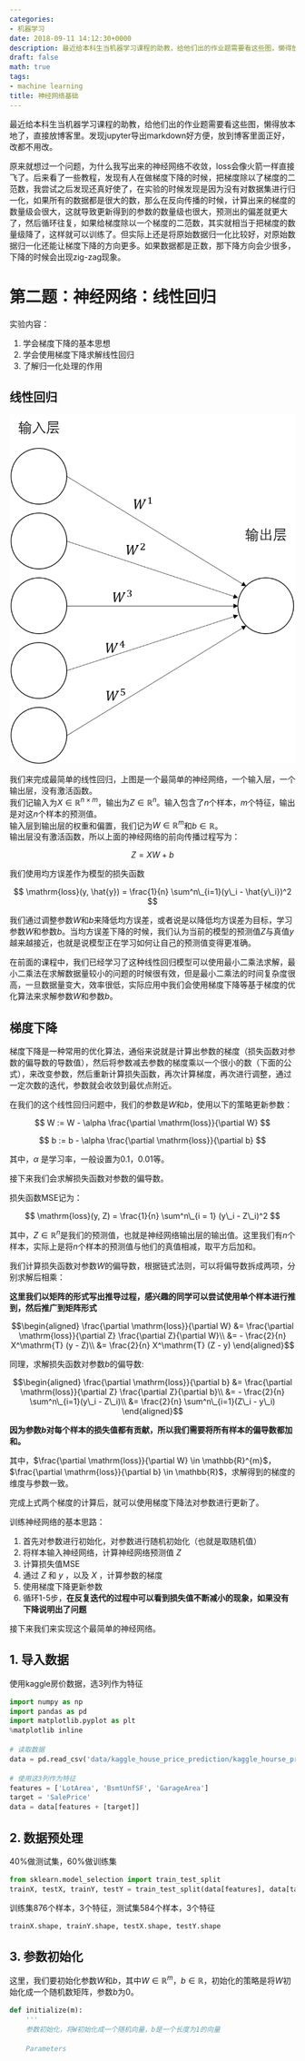 ```yaml
---
categories:
- 机器学习
date: 2018-09-11 14:12:30+0000
description: 最近给本科生当机器学习课程的助教，给他们出的作业题需要看这些图，懒得放本地了，直接放博客里。发现jupyter导出markdown好方便，放到博客里面正好，改都不用改。
draft: false
math: true
tags:
- machine learning
title: 神经网络基础
---
```

最近给本科生当机器学习课程的助教，给他们出的作业题需要看这些图，懒得放本地了，直接放博客里。发现jupyter导出markdown好方便，放到博客里面正好，改都不用改。
<!--more-->

原来就想过一个问题，为什么我写出来的神经网络不收敛，loss会像火箭一样直接飞了。后来看了一些教程，发现有人在做梯度下降的时候，把梯度除以了梯度的二范数，我尝试之后发现还真好使了，在实验的时候发现是因为没有对数据集进行归一化，如果所有的数据都是很大的数，那么在反向传播的时候，计算出来的梯度的数量级会很大，这就导致更新得到的参数的数量级也很大，预测出的偏差就更大了，然后循环往复，如果给梯度除以一个梯度的二范数，其实就相当于把梯度的数量级降了，这样就可以训练了。但实际上还是将原始数据归一化比较好，对原始数据归一化还能让梯度下降的方向更多。如果数据都是正数，那下降方向会少很多，下降的时候会出现zig-zag现象。

# 第二题：神经网络：线性回归

实验内容：
1. 学会梯度下降的基本思想
2. 学会使用梯度下降求解线性回归
3. 了解归一化处理的作用

## 线性回归

![Figure0](/images/logistic-regression/Fig0.png)

我们来完成最简单的线性回归，上图是一个最简单的神经网络，一个输入层，一个输出层，没有激活函数。  
我们记输入为$X \in \mathbb{R}^{n \times m}$，输出为$Z \in \mathbb{R}^{n}$。输入包含了$n$个样本，$m$个特征，输出是对这$n$个样本的预测值。  
输入层到输出层的权重和偏置，我们记为$W \in \mathbb{R}^{m}$和$b \in \mathbb{R}$。  
输出层没有激活函数，所以上面的神经网络的前向传播过程写为：

$$
Z = XW + b
$$

我们使用均方误差作为模型的损失函数

$$
\mathrm{loss}(y, \hat{y}) = \frac{1}{n} \sum^n\_{i=1}(y\_i - \hat{y\_i})^2
$$

我们通过调整参数$W$和$b$来降低均方误差，或者说是以降低均方误差为目标，学习参数$W$和参数$b$。当均方误差下降的时候，我们认为当前的模型的预测值$Z$与真值$y$越来越接近，也就是说模型正在学习如何让自己的预测值变得更准确。

在前面的课程中，我们已经学习了这种线性回归模型可以使用最小二乘法求解，最小二乘法在求解数据量较小的问题的时候很有效，但是最小二乘法的时间复杂度很高，一旦数据量变大，效率很低，实际应用中我们会使用梯度下降等基于梯度的优化算法来求解参数$W$和参数$b$。

## 梯度下降

梯度下降是一种常用的优化算法，通俗来说就是计算出参数的梯度（损失函数对参数的偏导数的导数值），然后将参数减去参数的梯度乘以一个很小的数（下面的公式），来改变参数，然后重新计算损失函数，再次计算梯度，再次进行调整，通过一定次数的迭代，参数就会收敛到最优点附近。

在我们的这个线性回归问题中，我们的参数是$W$和$b$，使用以下的策略更新参数：

$$
W := W - \alpha \frac{\partial \mathrm{loss}}{\partial W}
$$

$$
b := b - \alpha \frac{\partial \mathrm{loss}}{\partial b}
$$

其中，$\alpha$ 是学习率，一般设置为0.1，0.01等。

接下来我们会求解损失函数对参数的偏导数。

损失函数MSE记为：

$$
\mathrm{loss}(y, Z) = \frac{1}{n} \sum^n\_{i = 1} (y\_i - Z\_i)^2
$$

其中，$Z \in \mathbb{R}^{n}$是我们的预测值，也就是神经网络输出层的输出值。这里我们有$n$个样本，实际上是将$n$个样本的预测值与他们的真值相减，取平方后加和。

我们计算损失函数对参数$W$的偏导数，根据链式法则，可以将偏导数拆成两项，分别求解后相乘：

**这里我们以矩阵的形式写出推导过程，感兴趣的同学可以尝试使用单个样本进行推到，然后推广到矩阵形式**

$$\begin{aligned}
\frac{\partial \mathrm{loss}}{\partial W} &= \frac{\partial \mathrm{loss}}{\partial Z} \frac{\partial Z}{\partial W}\\
&= - \frac{2}{n} X^\mathrm{T} (y - Z)\\
&= \frac{2}{n} X^\mathrm{T} (Z - y)
\end{aligned}$$

同理，求解损失函数对参数$b$的偏导数:

$$\begin{aligned}
\frac{\partial \mathrm{loss}}{\partial b} &= \frac{\partial \mathrm{loss}}{\partial Z} \frac{\partial Z}{\partial b}\\
&= - \frac{2}{n} \sum^n\_{i=1}(y\_i - Z\_i)\\
&= \frac{2}{n} \sum^n\_{i=1}(Z\_i - y\_i)
\end{aligned}$$

**因为参数$b$对每个样本的损失值都有贡献，所以我们需要将所有样本的偏导数都加和。**

其中，$\frac{\partial \mathrm{loss}}{\partial W} \in \mathbb{R}^{m}$，$\frac{\partial \mathrm{loss}}{\partial b} \in \mathbb{R}$，求解得到的梯度的维度与参数一致。

完成上式两个梯度的计算后，就可以使用梯度下降法对参数进行更新了。

训练神经网络的基本思路：

1. 首先对参数进行初始化，对参数进行随机初始化（也就是取随机值）
2. 将样本输入神经网络，计算神经网络预测值 $Z$
3. 计算损失值MSE
4. 通过 $Z$ 和 $y$ ，以及 $X$ ，计算参数的梯度
5. 使用梯度下降更新参数
6. 循环1-5步，**在反复迭代的过程中可以看到损失值不断减小的现象，如果没有下降说明出了问题**

接下来我们来实现这个最简单的神经网络。

## 1. 导入数据

使用kaggle房价数据，选3列作为特征


```python
import numpy as np
import pandas as pd
import matplotlib.pyplot as plt
%matplotlib inline

# 读取数据
data = pd.read_csv('data/kaggle_house_price_prediction/kaggle_hourse_price_train.csv')

# 使用这3列作为特征
features = ['LotArea', 'BsmtUnfSF', 'GarageArea']
target = 'SalePrice'
data = data[features + [target]]
```

## 2. 数据预处理

40%做测试集，60%做训练集


```python
from sklearn.model_selection import train_test_split
trainX, testX, trainY, testY = train_test_split(data[features], data[target], test_size = 0.4, random_state = 32)
```

训练集876个样本，3个特征，测试集584个样本，3个特征


```python
trainX.shape, trainY.shape, testX.shape, testY.shape
```

## 3. 参数初始化

这里，我们要初始化参数$W$和$b$，其中$W \in \mathbb{R}^m$，$b \in \mathbb{R}$，初始化的策略是将$W$初始化成一个随机数矩阵，参数$b$为0。


```python
def initialize(m):
    '''
    参数初始化，将W初始化成一个随机向量，b是一个长度为1的向量
    
    Parameters